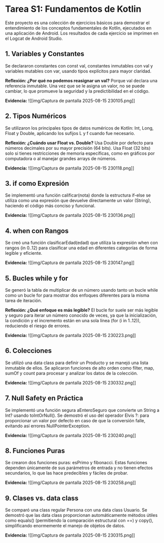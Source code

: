 # Tarea S1: Fundamentos de Kotlin
Este proyecto es una colección de ejercicios básicos para demostrar el entendimiento de los conceptos fundamentales de Kotlin, ejecutados en una aplicación de Android. Los resultados de cada ejercicio se imprimen en el Logcat de Android Studio.

## 1. Variables y Constantes
Se declararon constantes con const val, constantes inmutables con val y variables mutables con var, usando tipos explícitos para mayor claridad.

**Reflexión: ¿Por qué no podemos reasignar un val?**
Porque val declara una referencia inmutable. Una vez que se le asigna un valor, no se puede cambiar, lo que promueve la seguridad y la predictibilidad en el código.

**Evidencia:**
![[img/Captura de pantalla 2025-08-15 230105.png]]


## 2. Tipos Numéricos
Se utilizaron los principales tipos de datos numéricos de Kotlin: Int, Long, Float y Double, aplicando los sufijos L y f cuando fue necesario.

**Reflexión: ¿Cuándo usar Float vs. Double?**
Usa Double por defecto para números decimales por su mayor precisión (64 bits). Usa Float (32 bits) solo si tienes restricciones de memoria específicas, como en gráficos por computadora o al manejar grandes arrays de números.

**Evidencia:**
![[img/Captura de pantalla 2025-08-15 230118.png]]

## 3. if como Expresión
Se implementó una función calificar(nota) donde la estructura if-else se utiliza como una expresión que devuelve directamente un valor (String), haciendo el código más conciso y funcional.

**Evidencia:**
![[img/Captura de pantalla 2025-08-15 230136.png]]

## 4. when con Rangos
Se creó una función clasificarEdad(edad) que utiliza la expresión when con rangos (in 0..12) para clasificar una edad en diferentes categorías de forma legible y eficiente.

**Evidencia:**
![[img/Captura de pantalla 2025-08-15 230147.png]]

## 5. Bucles while y for
Se generó la tabla de multiplicar de un número usando tanto un bucle while como un bucle for para mostrar dos enfoques diferentes para la misma tarea de iteración.

**Reflexión: ¿Qué enfoque es más legible?**
El bucle for suele ser más legible y seguro para iterar un número conocido de veces, ya que la inicialización, la condición y el incremento están en una sola línea (for (i in 1..12)), reduciendo el riesgo de errores.

**Evidencia:**
![[img/Captura de pantalla 2025-08-15 230223.png]]

## 6. Colecciones
Se utilizó una data class para definir un Producto y se manejó una lista inmutable de ellos. Se aplicaron funciones de alto orden como filter, map, sumOf y count para procesar y analizar los datos de la colección.

**Evidencia:**
![[img/Captura de pantalla 2025-08-15 230332.png]]

## 7. Null Safety en Práctica
Se implementó una función segura aEnteroSeguro que convierte un String a Int? usando toIntOrNull(). Se demostró el uso del operador Elvis ?:  para proporcionar un valor por defecto en caso de que la conversión falle, evitando así errores NullPointerException.

**Evidencia:**
![[img/Captura de pantalla 2025-08-15 230240.png]]

## 8. Funciones Puras
Se crearon dos funciones puras: esPrimo y fibonacci. Estas funciones dependen únicamente de sus parámetros de entrada y no tienen efectos secundarios, lo que las hace predecibles y fáciles de probar.

**Evidencia:**
![[img/Captura de pantalla 2025-08-15 230258.png]]

## 9. Clases vs. data class
Se comparó una class regular Persona con una data class Usuario. Se demostró que las data class proporcionan automáticamente métodos útiles como equals() (permitiendo la comparación estructural con ==) y copy(), simplificando enormemente el manejo de objetos de datos.

**Evidencia:**
![[img/Captura de pantalla 2025-08-15 230315.png]]
